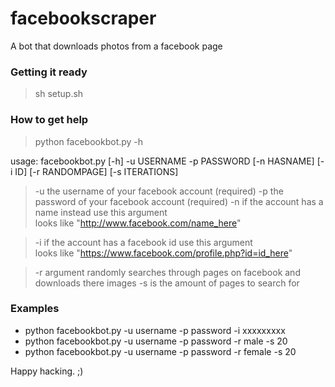 # facebookscraper

A bot that downloads photos from a facebook page

### Getting it ready

> sh setup.sh

### How to get help
> python facebookbot.py -h

usage: facebookbot.py [-h] -u USERNAME -p PASSWORD [-n HASNAME] [-i ID]
                      [-r RANDOMPAGE] [-s ITERATIONS]
                      

> -u the username of your facebook account (required)
> -p the password of your facebook account (required)
> -n if the account has a name instead use this argument  
looks like "http://www.facebook.com/name_here"

> -i if the account has a facebook id use this argument   
looks like "https://www.facebook.com/profile.php?id=id_here"

> -r argument randomly searches through pages on facebook and downloads there images
> -s is the amount of pages to search for


### Examples

- python facebookbot.py -u username -p password -i xxxxxxxxx 
- python facebookbot.py -u username -p password -r male -s 20
- python facebookbot.py -u username -p password -r female -s 20


Happy hacking. ;)


